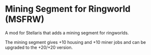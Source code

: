 # Mining Segment for Ringworld (MSFRW)

A mod for Stellaris that adds a mining segment for ringworlds.

The mining segment gives +10 housing and +10 miner jobs and can be upgraded to the +20/+20 version.
